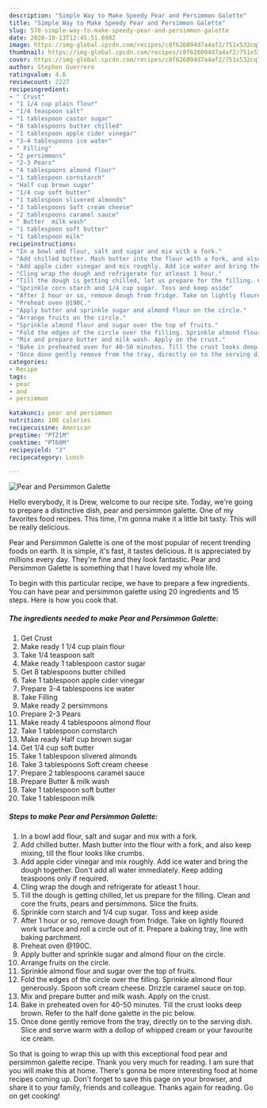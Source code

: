```yaml
---
description: "Simple Way to Make Speedy Pear and Persimmon Galette"
title: "Simple Way to Make Speedy Pear and Persimmon Galette"
slug: 570-simple-way-to-make-speedy-pear-and-persimmon-galette
date: 2020-10-13T12:45:51.698Z
image: https://img-global.cpcdn.com/recipes/c8f626094d7a4af2/751x532cq70/pear-and-persimmon-galette-recipe-main-photo.jpg
thumbnail: https://img-global.cpcdn.com/recipes/c8f626094d7a4af2/751x532cq70/pear-and-persimmon-galette-recipe-main-photo.jpg
cover: https://img-global.cpcdn.com/recipes/c8f626094d7a4af2/751x532cq70/pear-and-persimmon-galette-recipe-main-photo.jpg
author: Stephen Guerrero
ratingvalue: 4.6
reviewcount: 2227
recipeingredient:
- " Crust"
- "1 1/4 cup plain flour"
- "1/4 teaspoon salt"
- "1 tablespoon castor sugar"
- "8 tablespoons butter chilled"
- "1 tablespoon apple cider vinegar"
- "3-4 tablespoons ice water"
- " Filling"
- "2 persimmons"
- "2-3 Pears"
- "4 tablespoons almond flour"
- "1 tablespoon cornstarch"
- "Half cup brown sugar"
- "1/4 cup soft butter"
- "1 tablespoon slivered almonds"
- "3 tablespoons Soft cream cheese"
- "2 tablespoons caramel sauce"
- " Butter  milk wash"
- "1 tablespoon soft butter"
- "1 tablespoon milk"
recipeinstructions:
- "In a bowl add flour, salt and sugar and mix with a fork."
- "Add chilled butter. Mash butter into the flour with a fork, and also keep mixing, till the flour looks like crumbs."
- "Add apple cider vinegar and mix roughly. Add ice water and bring the dough together. Don&#39;t add all water immediately. Keep adding teaspoons only if required."
- "Cling wrap the dough and refrigerate for atleast 1 hour."
- "Till the dough is getting chilled, let us prepare for the filling. Clean and core the fruits, pears and persimmons. Slice the fruits."
- "Sprinkle corn starch and 1/4 cup sugar. Toss and keep aside"
- "After 1 hour or so, remove dough from fridge. Take on lightly floured work surface and roll a circle out of it. Prepare a baking tray, line with baking parchment."
- "Preheat oven @190C."
- "Apply butter and sprinkle sugar and almond flour on the circle."
- "Arrange fruits on the circle."
- "Sprinkle almond flour and sugar over the top of fruits."
- "Fold the edges of the circle over the filling. Sprinkle almond flour generously. Spoon soft cream cheese. Drizzle caramel sauce on top."
- "Mix and prepare butter and milk wash. Apply on the crust."
- "Bake in preheated oven for 40-50 minutes. Till the crust looks deep brown. Refer to the half done galette in the pic below."
- "Once done gently remove from the tray, directly on to the serving dish. Slice and serve warm with a dollop of whipped cream or your favourite ice cream."
categories:
- Recipe
tags:
- pear
- and
- persimmon

katakunci: pear and persimmon 
nutrition: 100 calories
recipecuisine: American
preptime: "PT21M"
cooktime: "PT60M"
recipeyield: "3"
recipecategory: Lunch

---
```



![Pear and Persimmon Galette](https://img-global.cpcdn.com/recipes/c8f626094d7a4af2/751x532cq70/pear-and-persimmon-galette-recipe-main-photo.jpg)

Hello everybody, it is Drew, welcome to our recipe site. Today, we're going to prepare a distinctive dish, pear and persimmon galette. One of my favorites food recipes. This time, I'm gonna make it a little bit tasty. This will be really delicious.



Pear and Persimmon Galette is one of the most popular of recent trending foods on earth. It is simple, it's fast, it tastes delicious. It is appreciated by millions every day. They're fine and they look fantastic. Pear and Persimmon Galette is something that I have loved my whole life.


To begin with this particular recipe, we have to prepare a few ingredients. You can have pear and persimmon galette using 20 ingredients and 15 steps. Here is how you cook that.

<!--inarticleads1-->

##### The ingredients needed to make Pear and Persimmon Galette:

1. Get  Crust
1. Make ready 1 1/4 cup plain flour
1. Take 1/4 teaspoon salt
1. Make ready 1 tablespoon castor sugar
1. Get 8 tablespoons butter chilled
1. Take 1 tablespoon apple cider vinegar
1. Prepare 3-4 tablespoons ice water
1. Take  Filling
1. Make ready 2 persimmons
1. Prepare 2-3 Pears
1. Make ready 4 tablespoons almond flour
1. Take 1 tablespoon cornstarch
1. Make ready Half cup brown sugar
1. Get 1/4 cup soft butter
1. Take 1 tablespoon slivered almonds
1. Take 3 tablespoons Soft cream cheese
1. Prepare 2 tablespoons caramel sauce
1. Prepare  Butter &amp; milk wash
1. Take 1 tablespoon soft butter
1. Take 1 tablespoon milk




<!--inarticleads2-->

##### Steps to make Pear and Persimmon Galette:

1. In a bowl add flour, salt and sugar and mix with a fork.
1. Add chilled butter. Mash butter into the flour with a fork, and also keep mixing, till the flour looks like crumbs.
1. Add apple cider vinegar and mix roughly. Add ice water and bring the dough together. Don&#39;t add all water immediately. Keep adding teaspoons only if required.
1. Cling wrap the dough and refrigerate for atleast 1 hour.
1. Till the dough is getting chilled, let us prepare for the filling. Clean and core the fruits, pears and persimmons. Slice the fruits.
1. Sprinkle corn starch and 1/4 cup sugar. Toss and keep aside
1. After 1 hour or so, remove dough from fridge. Take on lightly floured work surface and roll a circle out of it. Prepare a baking tray, line with baking parchment.
1. Preheat oven @190C.
1. Apply butter and sprinkle sugar and almond flour on the circle.
1. Arrange fruits on the circle.
1. Sprinkle almond flour and sugar over the top of fruits.
1. Fold the edges of the circle over the filling. Sprinkle almond flour generously. Spoon soft cream cheese. Drizzle caramel sauce on top.
1. Mix and prepare butter and milk wash. Apply on the crust.
1. Bake in preheated oven for 40-50 minutes. Till the crust looks deep brown. Refer to the half done galette in the pic below.
1. Once done gently remove from the tray, directly on to the serving dish. Slice and serve warm with a dollop of whipped cream or your favourite ice cream.




So that is going to wrap this up with this exceptional food pear and persimmon galette recipe. Thank you very much for reading. I am sure that you will make this at home. There's gonna be more interesting food at home recipes coming up. Don't forget to save this page on your browser, and share it to your family, friends and colleague. Thanks again for reading. Go on get cooking!

